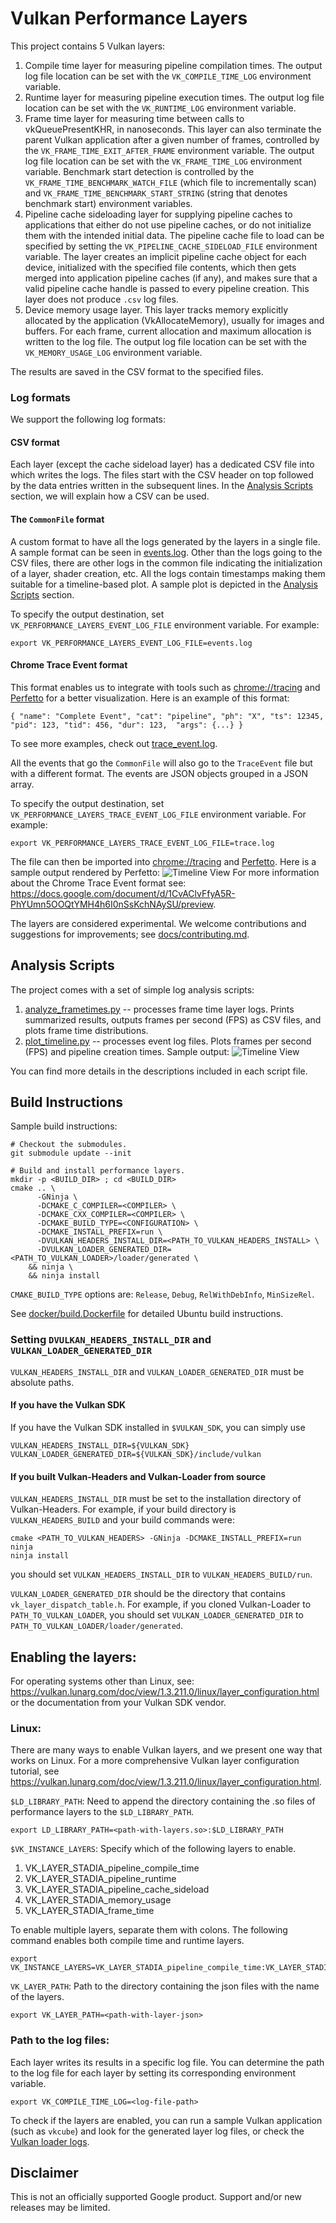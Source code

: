 # Vulkan Performance Layers

This project contains 5 Vulkan layers:
1. Compile time layer for measuring pipeline compilation times. The output log file location can be set with the `VK_COMPILE_TIME_LOG` environment variable.
2. Runtime layer for measuring pipeline execution times. The output log file location can be set with the `VK_RUNTIME_LOG` environment variable.
3. Frame time layer for measuring time between calls to vkQueuePresentKHR, in nanoseconds. This layer can also terminate the parent Vulkan application after a given number of frames, controlled by the `VK_FRAME_TIME_EXIT_AFTER_FRAME` environment variable. The output log file location can be set with the `VK_FRAME_TIME_LOG` environment variable. Benchmark start detection is controlled by the `VK_FRAME_TIME_BENCHMARK_WATCH_FILE` (which file to incrementally scan) and `VK_FRAME_TIME_BENCHMARK_START_STRING` (string that denotes benchmark start) environment variables.
4. Pipeline cache sideloading layer for supplying pipeline caches to applications that either do not use pipeline caches, or do not initialize them with the intended initial data. The pipeline cache file to load can be specified by setting the `VK_PIPELINE_CACHE_SIDELOAD_FILE` environment variable. The layer creates an implicit pipeline cache object for each device, initialized with the specified file contents, which then gets merged into application pipeline caches (if any), and makes sure that a valid pipeline cache handle is passed to every pipeline creation. This layer does not produce `.csv` log files.
5. Device memory usage layer. This layer tracks memory explicitly allocated by the application (VkAllocateMemory), usually for images and buffers. For each frame, current allocation and maximum allocation is written to the log file. The output log file location can be set with the `VK_MEMORY_USAGE_LOG` environment variable.

The results are saved in the CSV format to the specified files.

### Log formats
We support the following log formats:

#### CSV format
Each layer (except the cache sideload layer) has a dedicated CSV file into which writes the logs. The files start with the CSV header on top followed by the data entries written in the subsequent lines. In the [Analysis Scripts](#analysis-scripts) section, we will explain how a CSV can be used.

#### The `CommonFile` format
A custom format to have all the logs generated by the layers in a single file. A sample format can be seen in [events.log](./sample_output/events.log). Other than the logs going to the CSV files, there are other logs in the common file indicating the initialization of a layer, shader creation, etc. All the logs contain timestamps making them suitable for a timeline-based plot. A sample plot is depicted in the [Analysis Scripts](#analysis-scripts) section.

To specify the output destination, set `VK_PERFORMANCE_LAYERS_EVENT_LOG_FILE` environment variable. For example:
```
export VK_PERFORMANCE_LAYERS_EVENT_LOG_FILE=events.log
```

#### Chrome Trace Event format
This format enables us to integrate with tools such as [chrome://tracing](chrome://tracing) and [Perfetto](https://ui.perfetto.dev/) for a better visualization. Here is an example of this format:
```
{ "name": "Complete Event", "cat": "pipeline", "ph": "X", "ts": 12345, "pid": 123, "tid": 456, "dur": 123,  "args": {...} }
```
To see more examples, check out [trace_event.log](./sample_output/trace_event.log).

All the events that go the `CommonFile` will also go to the `TraceEvent` file but with a different format. The events are JSON objects grouped in a JSON array.

To specify the output destination, set `VK_PERFORMANCE_LAYERS_TRACE_EVENT_LOG_FILE` environment variable. For example:
```
export VK_PERFORMANCE_LAYERS_TRACE_EVENT_LOG_FILE=trace.log
```

The file can then be imported into [chrome://tracing](chrome://tracing) and [Perfetto](https://ui.perfetto.dev/).
Here is a sample output rendered by Perfetto:
    ![Timeline View](sample_output/perfetto.png)
For more information about the Chrome Trace Event format see: https://docs.google.com/document/d/1CvAClvFfyA5R-PhYUmn5OOQtYMH4h6I0nSsKchNAySU/preview.

The layers are considered experimental.
We welcome contributions and suggestions for improvements; see [docs/contributing.md](docs/contributing.md).

## Analysis Scripts

The project comes with a set of simple log analysis scripts:
1. [analyze_frametimes.py](scripts/analyze_frametimes.py) -- processes frame time layer logs. Prints summarized results, outputs frames per second (FPS) as CSV files, and plots frame time distributions.
2. [plot_timeline.py](scripts/plot_timeline.py) -- processes event log files. Plots frames per second (FPS) and pipeline creation times. Sample output:
    ![Timeline View](sample_output/timeline.svg)

You can find more details in the descriptions included in each script file.

## Build Instructions
Sample build instructions:

```shell
# Checkout the submodules.
git submodule update --init

# Build and install performance layers.
mkdir -p <BUILD_DIR> ; cd <BUILD_DIR>
cmake .. \
      -GNinja \
      -DCMAKE_C_COMPILER=<COMPILER> \
      -DCMAKE_CXX_COMPILER=<COMPILER> \
      -DCMAKE_BUILD_TYPE=<CONFIGURATION> \
      -DCMAKE_INSTALL_PREFIX=run \
      -DVULKAN_HEADERS_INSTALL_DIR=<PATH_TO_VULKAN_HEADERS_INSTALL> \
      -DVULKAN_LOADER_GENERATED_DIR=<PATH_TO_VULKAN_LOADER>/loader/generated \
    && ninja \
    && ninja install
```

`CMAKE_BUILD_TYPE` options are: `Release`, `Debug`, `RelWithDebInfo`, `MinSizeRel`.

See [docker/build.Dockerfile](docker/build.Dockerfile) for detailed Ubuntu build instructions.

### Setting `DVULKAN_HEADERS_INSTALL_DIR` and `VULKAN_LOADER_GENERATED_DIR`
`VULKAN_HEADERS_INSTALL_DIR` and `VULKAN_LOADER_GENERATED_DIR` must be absolute paths.

#### If you have the Vulkan SDK
If you have the Vulkan SDK installed in `$VULKAN_SDK`, you can simply use
```
VULKAN_HEADERS_INSTALL_DIR=${VULKAN_SDK}
VULKAN_LOADER_GENERATED_DIR=${VULKAN_SDK}/include/vulkan
```

#### If you built Vulkan-Headers and Vulkan-Loader from source
`VULKAN_HEADERS_INSTALL_DIR` must be set to the installation directory of Vulkan-Headers. For example, if your build directory is `VULKAN_HEADERS_BUILD` and your build commands were:

   ```shell
   cmake <PATH_TO_VULKAN_HEADERS> -GNinja -DCMAKE_INSTALL_PREFIX=run
   ninja
   ninja install
   ```

   you should set `VULKAN_HEADERS_INSTALL_DIR` to `VULKAN_HEADERS_BUILD/run`.

`VULKAN_LOADER_GENERATED_DIR` should be the directory that contains `vk_layer_dispatch_table.h`. For example, if you cloned Vulkan-Loader to `PATH_TO_VULKAN_LOADER`, you should set `VULKAN_LOADER_GENERATED_DIR` to `PATH_TO_VULKAN_LOADER/loader/generated`.

## Enabling the layers:
For operating systems other than Linux, see: https://vulkan.lunarg.com/doc/view/1.3.211.0/linux/layer_configuration.html or the documentation from your Vulkan SDK vendor.
 
### Linux:
There are many ways to enable Vulkan layers, and we present one way that works on Linux. For a more comprehensive Vulkan layer configuration tutorial, see https://vulkan.lunarg.com/doc/view/1.3.211.0/linux/layer_configuration.html.

`$LD_LIBRARY_PATH`: Need to append the directory containing the .so files of performance layers to the `$LD_LIBRARY_PATH`.
```
export LD_LIBRARY_PATH=<path-with-layers.so>:$LD_LIBRARY_PATH
```
`$VK_INSTANCE_LAYERS`: Specify which of the following layers to enable.
1. VK_LAYER_STADIA_pipeline_compile_time
1. VK_LAYER_STADIA_pipeline_runtime
1. VK_LAYER_STADIA_pipeline_cache_sideload
1. VK_LAYER_STADIA_memory_usage
1. VK_LAYER_STADIA_frame_time

To enable multiple layers, separate them with colons. The following command enables both compile time and runtime layers.
```
export VK_INSTANCE_LAYERS=VK_LAYER_STADIA_pipeline_compile_time:VK_LAYER_STADIA_pipeline_runtime
```

`VK_LAYER_PATH`: Path to the directory containing the json files with the name of the layers.
```
export VK_LAYER_PATH=<path-with-layer-json>
```

### Path to the log files:

Each layer writes its results in a specific log file. You can determine the path to the log file for each layer by setting its corresponding environment variable.

```
export VK_COMPILE_TIME_LOG=<log-file-path>
```

To check if the layers are enabled, you can run a sample Vulkan application (such as `vkcube`) and look for the generated layer log files, or check the [Vulkan loader logs](https://github.com/KhronosGroup/Vulkan-Loader/blob/master/docs/LoaderInterfaceArchitecture.md#table-of-debug-environment-variables).

## Disclaimer

This is not an officially supported Google product. Support and/or new releases may be limited.
